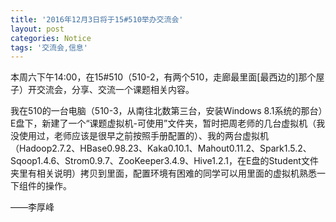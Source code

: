 ```yaml
---
title: '2016年12月3日将于15#510举办交流会'
layout: post
categories: Notice
tags: '交流会,信息'
---
```

本周六下午14:00，在15#510（510-2，有两个510，走廊最里面[最西边的]那个屋子）开交流会，分享、交流一个课题相关内容。


我在510的一台电脑（510-3，从南往北数第三台，安装Windows 8.1系统的那台）E盘下，新建了一个“课题虚拟机-可使用”文件夹，暂时把周老师的几台虚拟机（我没使用过，老师应该是很早之前按照手册配置的）、我的两台虚拟机（Hadoop2.7.2、HBase0.98.23、Kaka0.10.1、Mahout0.11.2、Spark1.5.2、Sqoop1.4.6、Strom0.9.7、ZooKeeper3.4.9、Hive1.2.1，在E盘的Student文件夹里有相关说明）拷贝到里面，配置环境有困难的同学可以用里面的虚拟机熟悉一下组件的操作。


——李厚峰